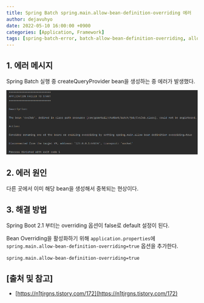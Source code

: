 ```yaml
---
title: Spring Batch spring.main.allow-bean-definition-overriding 에러
author: dejavuhyo
date: 2022-05-10 16:00:00 +0900
categories: [Application, Framework]
tags: [spring-batch-error, batch-allow-bean-definition-overriding, allow-bean-definition-overriding, spring-allow-bean-definition-overriding]
---
```


## 1. 에러 메시지
Spring Batch 실행 중 createQueryProvider bean을 생성하는 중 에러가 발생했다.

![allow-bean-definition-overriding](/assets/img/2022-05-10-spring-allow-bean-definition-overriding/allow-bean-definition-overriding.png)

## 2. 에러 원인
다른 곳에서 이미 해당 bean을 생성해서 중복되는 현상이다.

## 3. 해결 방법
Spring Boot 2.1 부터는 overriding 옵션이 false로 default 설정이 된다.

Bean Overriding을 활성화하기 위해 `application.properties`에 `spring.main.allow-bean-definition-overriding=true` 옵션을 추가한다.

```properties
spring.main.allow-bean-definition-overriding=true
```

## [출처 및 참고]
* [https://n1tjrgns.tistory.com/172](https://n1tjrgns.tistory.com/172)
